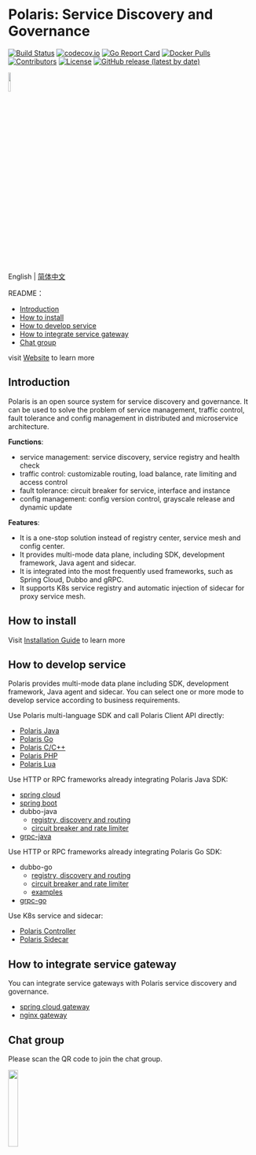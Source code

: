# Polaris: Service Discovery and Governance

[![Build Status](https://github.com/polarismesh/polaris/actions/workflows/codecov.yaml/badge.svg)](https://github.com/PolarisMesh/polaris/actions/workflows/codecov.yaml)
[![codecov.io](https://codecov.io/gh/polarismesh/polaris/branch/main/graph/badge.svg)](https://codecov.io/gh/polarismesh/polaris?branch=main)
[![Go Report Card](https://goreportcard.com/badge/github.com/polarismesh/polaris)](https://goreportcard.com/report/github.com/polarismesh/polaris)
[![Docker Pulls](https://img.shields.io/docker/pulls/polarismesh/polaris-server)](https://hub.docker.com/repository/docker/polarismesh/polaris-server/general)
[![Contributors](https://img.shields.io/github/contributors/polarismesh/polaris)](https://github.com/polarismesh/polaris/graphs/contributors)
[![License](https://img.shields.io/badge/License-BSD%203--Clause-blue.svg)](https://opensource.org/licenses/BSD-3-Clause)
[![GitHub release (latest by date)](https://img.shields.io/github/v/release/polarismesh/polaris?style=flat-square)](https://github.com/polarismesh/polaris)

<img src="logo.svg" width="10%" height="10%" />

English | [简体中文](./README-zh.md)

README：

- [Introduction](#introduction)
- [How to install](#how-to-install)
- [How to develop service](#how-to-develop-service)
- [How to integrate service gateway](#how-to-integrate-service-gateway)
- [Chat group](#chat-group)

visit [Website](https://polarismesh.cn/) to learn more

## Introduction

Polaris is an open source system for service discovery and governance. It can be used to solve the problem of service management, traffic control, fault tolerance and config management in distributed and microservice architecture.

**Functions**:

- service management: service discovery, service registry and health check 
- traffic control: customizable routing, load balance, rate limiting and access control
- fault tolerance: circuit breaker for service, interface and instance
- config management: config version control, grayscale release and dynamic update

**Features**:

- It is a one-stop solution instead of registry center, service mesh and config center.
- It provides multi-mode data plane, including SDK, development framework, Java agent and sidecar.
- It is integrated into the most frequently used frameworks, such as Spring Cloud, Dubbo and gRPC.
- It supports K8s service registry and automatic injection of sidecar for proxy service mesh.

## How to install 

Visit [Installation Guide](https://github.com/polarismesh/polaris/tree/main/release) to learn more

## How to develop service

Polaris provides multi-mode data plane including SDK, development framework, Java agent and sidecar. You can select one or more mode to develop service according to business requirements. 

Use Polaris multi-language SDK and call Polaris Client API directly:

- [Polaris Java](https://github.com/polarismesh/polaris-java)
- [Polaris Go](https://github.com/polarismesh/polaris-go)
- [Polaris C/C++](https://github.com/polarismesh/polaris-cpp)
- [Polaris PHP](https://github.com/polarismesh/polaris-php)
- [Polaris Lua](https://github.com/polarismesh/polaris-lua)

Use HTTP or RPC frameworks already integrating Polaris Java SDK:

- [spring cloud](https://github.com/Tencent/spring-cloud-tencent)
- [spring boot](https://github.com/polarismesh/spring-boot-polaris)
- dubbo-java
  - [registry, discovery and routing](https://github.com/apache/dubbo-spi-extensions/tree/master/dubbo-registry-extensions)
  - [circuit breaker and rate limiter](https://github.com/apache/dubbo-spi-extensions/tree/master/dubbo-filter-extensions)
- [grpc-java](https://github.com/polarismesh/grpc-java-polaris)

Use HTTP or RPC frameworks already integrating Polaris Go SDK:

- dubbo-go
  - [registry, discovery and routing](https://github.com/apache/dubbo-go/tree/main/registry)
  - [circuit breaker and rate limiter](https://github.com/apache/dubbo-go/tree/main/filter)
  - [examples](https://github.com/apache/dubbo-go-samples/tree/master/polaris)
- [grpc-go](https://github.com/polarismesh/grpc-go-polaris)

Use K8s service and sidecar:

- [Polaris Controller](https://github.com/polarismesh/polaris-controller)
- [Polaris Sidecar](https://github.com/polarismesh/polaris-sidecar)

## How to integrate service gateway

You can integrate service gateways with Polaris service discovery and governance.

- [spring cloud gateway](https://github.com/Tencent/spring-cloud-tencent)
- [nginx gateway](https://github.com/polarismesh/nginx-gateway)

## Chat group

Please scan the QR code to join the chat group.

<img src="https://main.qcloudimg.com/raw/bff4285d70498058caa212805b83a620.jpg" width="20%" height="20%" />
